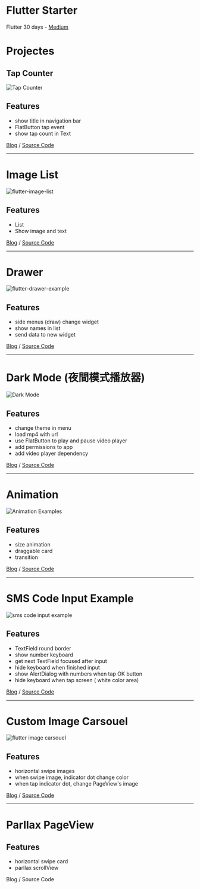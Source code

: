 # Flutter Starter

Flutter 30 days - [Medium]([https://medium.com/code4idea/%E7%B3%BB%E5%88%97-2aa9341dcf06](https://medium.com/code4idea/系列-2aa9341dcf06))



# Projectes

## Tap Counter

![Tap Counter](https://raw.githubusercontent.com/slamdon/flutter-starter/master/resources/flutter-tap-counter.gif)

## Features

- show title in navigation bar
- FlatButton tap event
- show tap count in Text

[Blog](https://medium.com/code4idea/flutter-%E8%B5%B7%E6%AD%A5-day-1-tap-counter-d641aa7fae10) / [Source Code](https://github.com/slamdon/flutter-starter/tree/master/tap_counter)

----

# Image List

![flutter-image-list](https://github.com/slamdon/flutter-starter/raw/master/resources/flutter-image-list.gif)

## Features

- List
- Show image and text

[Blog](https://medium.com/code4idea/flutter-%E8%B5%B7%E6%AD%A5-day-2-image-list-b6e622a8fe61)  / [Source Code](https://github.com/slamdon/flutter-starter/tree/master/image_list)

---------

# Drawer

![flutter-drawer-example](https://github.com/slamdon/flutter-starter/raw/master/resources/flutter-drawer.gif)

## Features

- side menus (draw) change widget
- show names in list
- send data to new widget

[Blog](https://medium.com/code4idea/flutter-起步-day-3-drawer-8c297259a1d) /  [Source Code](https://github.com/slamdon/flutter-starter/tree/master/drawer)

---

# Dark Mode (夜間模式播放器)

![Dark Mode](https://github.com/slamdon/flutter-starter/raw/master/resources/flutter-dark-mode.gif)

## Features

- change theme in menu
- load mp4 with url
- use FlatButton to play and pause video player
- add permissions to app
- add video player dependency

[Blog](https://medium.com/@slamdon/flutter-%E8%B5%B7%E6%AD%A5-day-4-%E5%A4%9C%E9%96%93%E6%A8%A1%E5%BC%8F%E6%92%AD%E6%94%BE%E5%99%A8-4a7fd72ffb61) / [Source Code](https://github.com/slamdon/flutter-starter/tree/master/dark_mode)

---

# Animation

![Animation Examples](https://github.com/slamdon/flutter-starter/raw/master/resources/flutter-animations.gif)

## Features

- size animation
- draggable card
- transition

[Blog](https://medium.com/code4idea/flutter-起步-day-5-動畫效果-8e7db557f0b0) / [Source Code](https://github.com/slamdon/flutter-starter/tree/master/magician)

---

# SMS Code Input Example

![sms code input example](https://github.com/slamdon/flutter-starter/raw/master/resources/flutter-sms-code.gif)

## Features

- TextField round border
- show number keyboard
- get next TextField focused after input
- hide keyboard when finished input
- show AlertDialog with numbers when tap OK button
- hide keyboard when tap screen ( white color area)

[Blog](https://medium.com/code4idea/flutter-起步-day-6-輸入簡訊驗證-14a55bfbde15) / [Source Code](https://github.com/slamdon/flutter-starter/tree/master/sms_code)

---

# Custom Image Carsouel

![flutter image carsouel](https://github.com/slamdon/flutter-starter/raw/master/resources/flutter-image-carousel.gif)



## Features

- horizontal swipe images
- when swipe image, indicator dot change color
- when tap indicator dot, change PageView's image

[Blog](https://medium.com/code4idea/flutter-起步-day-7-圖片幻燈片-2a6175b34f08) / [Source Code](https://github.com/slamdon/flutter-starter/tree/master/image_carousel)

---

# Parllax PageView



## Features

- horizontal swipe card
- parllax scrollView



Blog / Source Code

